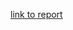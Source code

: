 [link to report](https://docs.google.com/document/d/1F8pQ-J76c_77SCI0P_zXjEDYYkGabzxX4_37JUKp3h0/edit?usp=sharing)